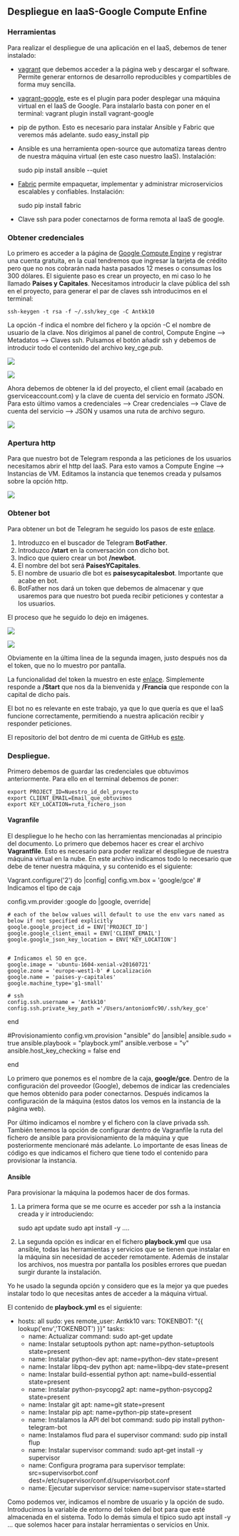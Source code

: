 
## Despliegue en IaaS-Google Compute Enfine ##

### Herramientas ###

Para realizar el despliegue de una aplicación en el IaaS, debemos de tener instalado:

- [vagrant](https://www.vagrantup.com/downloads.html) que debemos acceder a la página web y descargar el software. Permite generar entornos de desarrollo reproducibles y compartibles de forma muy sencilla.
- [vagrant-google](https://github.com/mitchellh/vagrant-google), este es el plugin para poder desplegar una máquina virtual en el IaaS de Google. Para instalarlo basta con poner en el terminal:
    vagrant plugin install vagrant-google

- pip de python. Esto es necesario para instalar Ansible y Fabric que veremos más adelante.
    sudo easy_install pip

- Ansible es una herramienta open-source que automatiza tareas dentro de nuestra máquina virtual (en este caso nuestro IaaS). Instalación:

    sudo pip install ansible --quiet

- [Fabric](http://www.fabfile.org/installing.html) permite empaquetar, implementar y administrar microservicios escalables y confiables. Instalación:

    sudo pip install fabric

- Clave ssh para poder conectarnos de forma remota al IaaS de google.

### Obtener credenciales ###

Lo primero es acceder a la página de [Google Compute Engine](https://cloud.google.com/compute/) y registrar una cuenta gratuita, en la cual tendremos que ingresar la tarjeta de crédito pero que no nos cobrarán nada hasta pasados 12 meses o consumas los 300 dólares.
El siguiente paso es crear un proyecto, en mi caso lo he llamado **Paises y Capitales**.
Necesitamos introducir la clave pública del ssh en el proyecto, para generar el par de claves ssh introducimos en el terminal:

    ssh-keygen -t rsa -f ~/.ssh/key_cge -C Antkk10

La opción -f indica el nombre del fichero y la opción -C el nombre de usuario de la clave.
Nos dirigimos al panel de control, Compute Engine --> Metadatos --> Claves ssh. Pulsamos el botón añadir ssh y debemos de introducir todo el contenido del archivo key_cge.pub.

![](Capturas/introducirclasessh1.png)

![](Capturas/introducirclavessh2.png)

Ahora debemos de obtener la id del proyecto, el client email (acabado en gserviceaccount.com) y la clave de cuenta del servicio en formato JSON. Para esto último vamos a credenciales --> Crear credenciales --> Clave de cuenta del servicio
--> JSON y usamos una ruta de archivo seguro.

![](Capturas/crearcredencialesjson.png)

### Apertura http ###

Para que nuestro bot de Telegram responda a las peticiones de los usuarios necesitamos abrir el http del IaaS. Para esto vamos a Compute Engine --> Instancias de VM. Editamos la instancia que tenemos creada y pulsamos sobre la opción http.

![](Capturas/http.png)

### Obtener bot ###

Para obtener un bot de Telegram he seguido los pasos de este [enlace](https://www.xatakamovil.com/aplicaciones/llegan-los-bots-a-telegram-como-crear-el-tuyo-propio).

1. Introduzco en el buscador de Telegram **BotFather**.
2. Introduzco **/start** en la conversación con dicho bot.
3. Indico que quiero crear un bot **/newbot**.
4. El nombre del bot será **PaisesYCapitales**.
5. El nombre de usuario dle bot es **paisesycapitalesbot**. Importante que acabe en bot.
6. BotFather nos dará un token que debemos de almacenar y que usaremos para que nuestro bot pueda recibir peticiones y contestar a los usuarios.

El proceso que he seguido lo dejo en imágenes.

![](Capturas/bot1.png)

![](Capturas/bot2.png)

Obviamente en la última linea de la segunda imagen, justo después nos da el token, que no lo muestro por pantalla.

La funcionalidad del token la muestro en este [enlace](https://github.com/Antkk10/BotPaisesYCapitales/blob/master/bot/paisesycapitalesbot.py). Simplemente responde a **/Start** que nos da la bienvenida y **/Francia** que responde con la capital de dicho país.

El bot no es relevante en este trabajo, ya que lo que quería es que el IaaS funcione correctamente, permitiendo a nuestra aplicación recibir y responder peticiones.

El repositorio del bot dentro de mi cuenta de GitHub es [este](https://github.com/Antkk10/BotPaisesYCapitales).

### Despliegue. ###
Primero debemos de guardar las credenciales que obtuvimos anteriormente. Para ello en el terminal debemos de poner:

    export PROJECT_ID=Nuestro_id_del_proyecto
    export CLIENT_EMAIL=Email_que_obtuvimos
    export KEY_LOCATION=ruta_fichero_json

#### Vagranfile ####

El despliegue lo he hecho con las herramientas mencionadas al principio del documento. Lo primero que debemos hacer es crear el archivo **Vagrantfile**. Esto es necesario para poder realizar el despliegue de nuestra máquina virtual en la nube. En este archivo indicamos todo lo necesario que debe de tener nuestra máquina, y su contenido es el siguiente:

Vagrant.configure('2') do |config|
  config.vm.box = 'google/gce' # Indicamos el tipo de caja

  config.vm.provider :google do |google, override|

    # each of the below values will default to use the env vars named as below if not specified explicitly
    google.google_project_id = ENV['PROJECT_ID']
    google.google_client_email = ENV['CLIENT_EMAIL']
    google.google_json_key_location = ENV['KEY_LOCATION']


    # Indicamos el SO en gce.
    google.image = 'ubuntu-1604-xenial-v20160721'
    google.zone = 'europe-west1-b' # Localización
    google.name = 'paises-y-capitales'
    google.machine_type='g1-small'

    # ssh
    config.ssh.username = 'Antkk10'
    config.ssh.private_key_path ='/Users/antoniomfc90/.ssh/key_gce'

  end

  #Provisionamiento
  config.vm.provision "ansible" do |ansible|
      ansible.sudo = true
      ansible.playbook = "playbock.yml"
      ansible.verbose = "v"
      ansible.host_key_checking = false
    end

end

Lo primero que ponemos es el nombre de la caja, **google/gce**.
Dentro de la configuración del proveedor (Google), debemos de indicar las credenciales que hemos obtenido para poder conectarnos. Después indicamos la configuración de la máquina (estos datos los vemos en la instancia de la página web).

Por último indicamos el nombre y el fichero con la clave privada ssh.
También tenemos la opción de configurar dentro de Vagranfile la ruta del fichero de ansible para provisionamiento de la máquina y que posteriormente mencionaré más adelante. Lo importante de esas lineas de código es que indicamos el fichero que tiene todo el contenido para provisionar la instancia.

#### Ansible ####

Para provisionar la máquina la podemos hacer de dos formas.

1. La primera forma que se me ocurre es acceder por ssh a la instancia creada y ir introduciendo:

    sudo apt update
    sudo apt install -y ....

2. La segunda opción es indicar en el fichero **playbock.yml** que usa ansible, todas las herramientas y servicios que se tienen que instalar en la máquina sin necesidad de acceder remotamente. Además de instalar los archivos, nos muestra por pantalla los posibles errores que puedan surgir durante la instalación.

Yo he usado la segunda opción y considero que es la mejor ya que puedes instalar todo lo que necesitas antes de acceder a la máquina virtual.

El contenido de **playbock.yml** es el siguiente:

- hosts: all
  sudo: yes
  remote_user: Antkk10
  vars:
    TOKENBOT: "{{ lookup('env','TOKENBOT') }}"
  tasks:
  - name: Actualizar
    command: sudo apt-get update
  - name: Instalar setuptools python
    apt: name=python-setuptools state=present
  - name: Instalar python-dev
    apt: name=python-dev state=present
  - name: Instalar libpq-dev python
    apt: name=libpq-dev state=present
  - name: Instalar build-essential python
    apt: name=build-essential state=present
  - name: Instalar python-psycopg2
    apt: name=python-psycopg2 state=present
  - name: Instalar git
    apt: name=git state=present
  - name: Instalar pip
    apt: name=python-pip state=present
  - name: Instalamos la API del bot
    command: sudo pip install python-telegram-bot
  - name: Instalamos flud para el supervisor
    command: sudo pip install flup
  - name: Instalar supervisor
    command: sudo apt-get install -y supervisor
  - name: Configura programa para supervisor
    template: src=supervisorbot.conf dest=/etc/supervisor/conf.d/supervisorbot.conf
  - name: Ejecutar supervisor
    service: name=supervisor state=started

Como podemos ver, indicamos el nombre de usuario y la opción de sudo. Introducimos la variable de entorno del token del bot para que esté almacenada en el sistema.
Todo lo demás simula el típico sudo apt install -y ... que solemos hacer para instalar herramientas o servicios en Unix.

